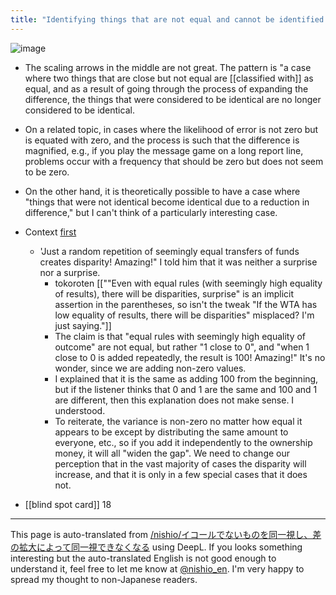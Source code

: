 ```yaml
---
title: "Identifying things that are not equal and cannot be identified by increasing differences"
---
```


![image](https://gyazo.com/35edac2678143b16e15cb3ce25b38f7e/thumb/1000)

- The scaling arrows in the middle are not great. The pattern is "a case where two things that are close but not equal are [[classified with]] as equal, and as a result of going through the process of expanding the difference, the things that were considered to be identical are no longer considered to be identical.
- On a related topic, in cases where the likelihood of error is not zero but is equated with zero, and the process is such that the difference is magnified, e.g., if you play the message game on a long report line, problems occur with a frequency that should be zero but does not seem to be zero.
- On the other hand, it is theoretically possible to have a case where "things that were not identical become identical due to a reduction in difference," but I can't think of a particularly interesting case.

- Context [first](https://twitter.com/nishio/status/951234675980173312)
    - 'Just a random repetition of seemingly equal transfers of funds creates disparity! Amazing!" I told him that it was neither a surprise nor a surprise.
        - tokoroten [[""Even with equal rules (with seemingly high equality of results), there will be disparities, surprise" is an implicit assertion in the parentheses, so isn't the tweak "If the WTA has low equality of results, there will be disparities" misplaced? I'm just saying."]]
        - The claim is that "equal rules with seemingly high equality of outcome" are not equal, but rather "1 close to 0", and "when 1 close to 0 is added repeatedly, the result is 100! Amazing!" It's no wonder, since we are adding non-zero values.
        - I explained that it is the same as adding 100 from the beginning, but if the listener thinks that 0 and 1 are the same and 100 and 1 are different, then this explanation does not make sense. I understood.
        - To reiterate, the variance is non-zero no matter how equal it appears to be except by distributing the same amount to everyone, etc., so if you add it independently to the ownership money, it will all "widen the gap". We need to change our perception that in the vast majority of cases the disparity will increase, and that it is only in a few special cases that it does not.

- [[blind spot card]]  18
---
This page is auto-translated from [/nishio/イコールでないものを同一視し、差の拡大によって同一視できなくなる](https://scrapbox.io/nishio/イコールでないものを同一視し、差の拡大によって同一視できなくなる) using DeepL. If you looks something interesting but the auto-translated English is not good enough to understand it, feel free to let me know at [@nishio_en](https://twitter.com/nishio_en). I'm very happy to spread my thought to non-Japanese readers.